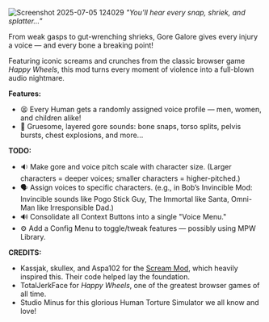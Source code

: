 ![Screenshot 2025-07-05 124029](https://github.com/user-attachments/assets/31805e8e-7817-404a-8e84-6d4e0997b5b9)
_"You’ll hear every snap, shriek, and splatter..."_

From weak gasps to gut-wrenching shrieks, Gore Galore gives every injury a voice — and every bone a breaking point!

Featuring iconic screams and crunches from the classic browser game _Happy Wheels_, this mod turns every moment of violence into a full-blown audio nightmare.


**Features:**
- 😫 Every Human gets a randomly assigned voice profile — men, women, and children alike!
- 🍖 Gruesome, layered gore sounds: bone snaps, torso splits, pelvis bursts, chest explosions, and more...

**TODO:**
- 🔉 Make gore and voice pitch scale with character size. (Larger characters = deeper voices; smaller characters = higher-pitched.)
- 🗣️ Assign voices to specific characters. (e.g., in Bob’s Invincible Mod: Invincible sounds like Pogo Stick Guy, The Immortal like Santa, Omni-Man like Irresponsible Dad.)
- 🔊 Consolidate all Context Buttons into a single "Voice Menu."
- ⚙️ Add a Config Menu to toggle/tweak features — possibly using MPW Library.

**CREDITS:**
- Kassjak, skullex, and Aspa102 for the [Scream Mod](https://steamcommunity.com/sharedfiles/filedetails/?id=2494555615), which heavily inspired this. Their code helped lay the foundation.
- TotalJerkFace for _Happy Wheels_, one of the greatest browser games of all time.
- Studio Minus for this glorious Human Torture Simulator we all know and love!
